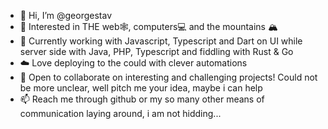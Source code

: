 - 👋 Hi, I’m @georgestav
- 👀 Interested in THE web🕸, computers💻 and the mountains 🏔
- 🌱 Currently working with Javascript, Typescript and Dart on UI while server side with Java, PHP, Typescript and fiddling with Rust & Go
- ☁️ Love deploying to the could with clever automations
- 💞️ Open to collaborate on interesting and challenging projects! Could not be more unclear, well pitch me your idea, maybe i can help
- 📫 Reach me through github or my so many other means of communication laying around, i am not hidding...
